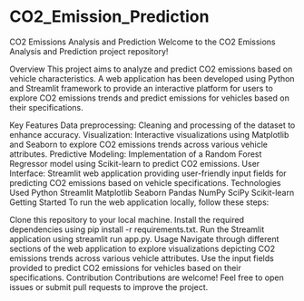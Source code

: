 # CO2_Emission_Prediction

CO2 Emissions Analysis and Prediction
Welcome to the CO2 Emissions Analysis and Prediction project repository!

Overview
This project aims to analyze and predict CO2 emissions based on vehicle characteristics. A web application has been developed using Python and Streamlit framework to provide an interactive platform for users to explore CO2 emissions trends and predict emissions for vehicles based on their specifications.

Key Features
Data preprocessing: Cleaning and processing of the dataset to enhance accuracy.
Visualization: Interactive visualizations using Matplotlib and Seaborn to explore CO2 emissions trends across various vehicle attributes.
Predictive Modeling: Implementation of a Random Forest Regressor model using Scikit-learn to predict CO2 emissions.
User Interface: Streamlit web application providing user-friendly input fields for predicting CO2 emissions based on vehicle specifications.
Technologies Used
Python
Streamlit
Matplotlib
Seaborn
Pandas
NumPy
SciPy
Scikit-learn
Getting Started
To run the web application locally, follow these steps:

Clone this repository to your local machine.
Install the required dependencies using pip install -r requirements.txt.
Run the Streamlit application using streamlit run app.py.
Usage
Navigate through different sections of the web application to explore visualizations depicting CO2 emissions trends across various vehicle attributes.
Use the input fields provided to predict CO2 emissions for vehicles based on their specifications.
Contribution
Contributions are welcome! Feel free to open issues or submit pull requests to improve the project.
